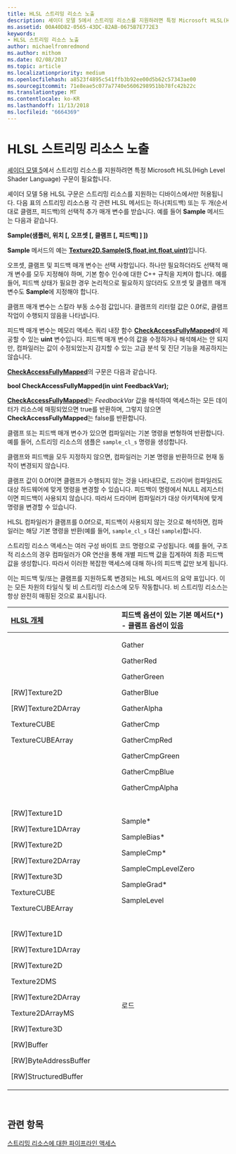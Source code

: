 ```yaml
---
title: HLSL 스트리밍 리소스 노출
description: 셰이더 모델 5에서 스트리밍 리소스를 지원하려면 특정 Microsoft HLSL(High Level Shader Language) 구문이 필요합니다.
ms.assetid: 00A40D82-0565-43DC-82AB-0675B7E772E3
keywords:
- HLSL 스트리밍 리소스 노출
author: michaelfromredmond
ms.author: mithom
ms.date: 02/08/2017
ms.topic: article
ms.localizationpriority: medium
ms.openlocfilehash: a8523f4895c541ffb3b92ee00d5b62c57343ae00
ms.sourcegitcommit: 71e8eae5c077a7740e5606298951bb78fc42b22c
ms.translationtype: MT
ms.contentlocale: ko-KR
ms.lasthandoff: 11/13/2018
ms.locfileid: "6664369"
---
```

# <a name="hlsl-streaming-resources-exposure"></a>HLSL 스트리밍 리소스 노출


[셰이더 모델 5](https://msdn.microsoft.com/library/windows/desktop/ff471356)에서 스트리밍 리소스를 지원하려면 특정 Microsoft HLSL(High Level Shader Language) 구문이 필요합니다.

셰이더 모델 5용 HLSL 구문은 스트리밍 리소스를 지원하는 디바이스에서만 허용됩니다. 다음 표의 스트리밍 리소스용 각 관련 HLSL 메서드는 하나(피드백) 또는 두 개(순서대로 클램프, 피드백)의 선택적 추가 매개 변수를 받습니다. 예를 들어 **Sample** 메서드는 다음과 같습니다.

**Sample(샘플러, 위치 \[, 오프셋 \[, 클램프 \[, 피드백\] \] \])**

**Sample** 메서드의 예는 [**Texture2D.Sample(S,float,int,float,uint)**](https://msdn.microsoft.com/library/windows/desktop/dn393787)입니다.

오프셋, 클램프 및 피드백 매개 변수는 선택 사항입니다. 하나만 필요하더라도 선택적 매개 변수를 모두 지정해야 하며, 기본 함수 인수에 대한 C++ 규칙을 지켜야 합니다. 예를 들어, 피드백 상태가 필요한 경우 논리적으로 필요하지 않더라도 오프셋 및 클램프 매개 변수도 **Sample**에 지정해야 합니다.

클램프 매개 변수는 스칼라 부동 소수점 값입니다. 클램프의 리터럴 값은 0.0f로, 클램프 작업이 수행되지 않음을 나타냅니다.

피드백 매개 변수는 메모리 액세스 쿼리 내장 함수 [**CheckAccessFullyMapped**](https://msdn.microsoft.com/library/windows/desktop/dn292083)에 제공할 수 있는 **uint** 변수입니다. 피드백 매개 변수의 값을 수정하거나 해석해서는 안 되지만, 컴파일러는 값이 수정되었는지 감지할 수 있는 고급 분석 및 진단 기능을 제공하지는 않습니다.

[**CheckAccessFullyMapped**](https://msdn.microsoft.com/library/windows/desktop/dn292083)의 구문은 다음과 같습니다.

**bool CheckAccessFullyMapped(in uint FeedbackVar);**

[**CheckAccessFullyMapped**](https://msdn.microsoft.com/library/windows/desktop/dn292083)는 *FeedbackVar* 값을 해석하여 액세스하는 모든 데이터가 리소스에 매핑되었으면 true를 반환하며, 그렇지 않으면 **CheckAccessFullyMapped**는 false를 반환합니다.

클램프 또는 피드백 매개 변수가 있으면 컴파일러는 기본 명령을 변형하여 반환합니다. 예를 들어, 스트리밍 리소스의 샘플은 `sample_cl_s` 명령을 생성합니다.

클램프와 피드백을 모두 지정하지 않으면, 컴파일러는 기본 명령을 반환하므로 현재 동작이 변경되지 않습니다.

클램프 값이 0.0f이면 클램프가 수행되지 않는 것을 나타내므로, 드라이버 컴파일러도 대상 하드웨어에 맞게 명령을 변경할 수 있습니다. 피드백이 명령에서 NULL 레지스터이면 피드백이 사용되지 않습니다. 따라서 드라이버 컴파일러가 대상 아키텍처에 맞게 명령을 변경할 수 있습니다.

HLSL 컴파일러가 클램프를 0.0f으로, 피드백이 사용되지 않는 것으로 해석하면, 컴파일러는 해당 기본 명령을 반환(예를 들어, `sample_cl_s` 대신 `sample`)합니다.

스트리밍 리소스 액세스는 여러 구성 바이트 코드 명령으로 구성됩니다. 예를 들어, 구조적 리소스의 경우 컴파일러가 OR 연산을 통해 개별 피드백 값을 집계하여 최종 피드백 값을 생성합니다. 따라서 이러한 복잡한 액세스에 대해 하나의 피드백 값만 보게 됩니다.

이는 피드백 및/또는 클램프를 지원하도록 변경되는 HLSL 메서드의 요약 표입니다. 이는 모든 차원의 타일식 및 비 스트리밍 리소스에 모두 작동합니다. 비 스트리밍 리소스는 항상 완전히 매핑된 것으로 표시됩니다.

<table>
<colgroup>
<col width="50%" />
<col width="50%" />
</colgroup>
<thead>
<tr class="header">
<th align="left"><a href="https://msdn.microsoft.com/library/windows/desktop/ff471359">HLSL 개체</a> </th>
<th align="left">피드백 옵션이 있는 기본 메서드(*) - 클램프 옵션이 있음</th>
</tr>
</thead>
<tbody>
<tr class="odd">
<td align="left"><p>[RW]Texture2D</p>
<p>[RW]Texture2DArray</p>
<p>TextureCUBE</p>
<p>TextureCUBEArray</p></td>
<td align="left"><p>Gather</p>
<p>GatherRed</p>
<p>GatherGreen</p>
<p>GatherBlue</p>
<p>GatherAlpha</p>
<p>GatherCmp</p>
<p>GatherCmpRed</p>
<p>GatherCmpGreen</p>
<p>GatherCmpBlue</p>
<p>GatherCmpAlpha</p></td>
</tr>
<tr class="even">
<td align="left"><p>[RW]Texture1D</p>
<p>[RW]Texture1DArray</p>
<p>[RW]Texture2D</p>
<p>[RW]Texture2DArray</p>
<p>[RW]Texture3D</p>
<p>TextureCUBE</p>
<p>TextureCUBEArray</p></td>
<td align="left"><p>Sample*</p>
<p>SampleBias*</p>
<p>SampleCmp*</p>
<p>SampleCmpLevelZero</p>
<p>SampleGrad*</p>
<p>SampleLevel</p></td>
</tr>
<tr class="odd">
<td align="left"><p>[RW]Texture1D</p>
<p>[RW]Texture1DArray</p>
<p>[RW]Texture2D</p>
<p>Texture2DMS</p>
<p>[RW]Texture2DArray</p>
<p>Texture2DArrayMS</p>
<p>[RW]Texture3D</p>
<p>[RW]Buffer</p>
<p>[RW]ByteAddressBuffer</p>
<p>[RW]StructuredBuffer</p></td>
<td align="left">로드</td>
</tr>
</tbody>
</table>

 

## <a name="span-idrelated-topicsspanrelated-topics"></a><span id="related-topics"></span>관련 항목


[스트리밍 리소스에 대한 파이프라인 액세스](pipeline-access-to-streaming-resources.md)

 

 




